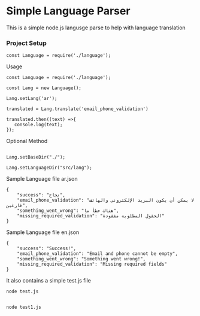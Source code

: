 # Simple Language Parser

This is a simple node.js langusge parse to help with language translation

### Project Setup ###



```
const Language = require('./language');
```


Usage

```
const Language = require('./language');

const Lang = new Language();

Lang.setLang('ar');

translated = Lang.translate('email_phone_validation')

translated.then((text) =>{
   console.log(text);
});

```

Optional Method

```

Lang.setBaseDir("./");

Lang.setLanguageDir("src/lang");

```

Sample Language file ar.json

```
{
    "success": "نجاح",
    "email_phone_validation": "لا يمكن أن يكون البريد الإلكتروني والهاتف فارغين",
    "something_went_wrong": "هناك خطأ ما",
    "missing_required_validation": "الحقول المطلوبة مفقودة"
}
```

Sample Language file en.json

```
{
    "success": "Success!",
    "email_phone_validation": "Email and phone cannot be empty",
    "something_went_wrong": "Something went wrong!",
    "missing_required_validation": "Missing required fields"
}
```


It also contains a simple test.js file

```
node test.js


node test1.js
```